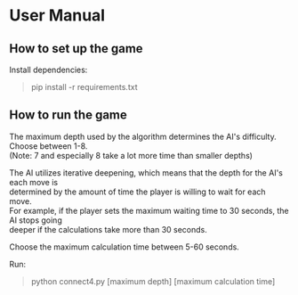 # User Manual

## How to set up the game

Install dependencies:
> pip install -r requirements.txt

## How to run the game

The maximum depth used by the algorithm determines the AI's difficulty. Choose between 1-8. \
(Note: 7 and especially 8 take a lot more time than smaller depths)

The AI utilizes iterative deepening, which means that the depth for the AI's each move is \
determined by the amount of time the player is willing to wait for each move. \
For example, if the player sets the maximum waiting time to 30 seconds, the AI stops going \
deeper if the calculations take more than 30 seconds.

Choose the maximum calculation time between 5-60 seconds.

Run:
> python connect4.py [maximum depth] [maximum calculation time]